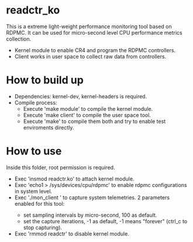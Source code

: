 # readctr_ko
This is a extreme light-weight performance monitoring tool based on RDPMC. It can be used for micro-second level CPU performance metrics collection.
- Kernel module to enable CR4 and program the RDPMC controllers.
- Client works in user space to collect raw data from controllers.

# How to build up
- Dependencies:  kernel-dev, kernel-headers is required.
- Compile process:
    * Execute 'make module' to compile the kernel module.
    * Execute 'make client' to compile the user space tool.
    * Execute 'make' to compile them both and try to enable test enviroments directly.

# How to use
Inside this folder, root permission is required.
- Exec 'insmod readctr.ko' to attach kernel module.
- Exec 'echo1 > /sys/devices/cpu/rdpmc' to enable rdpmc configurations in system level. 
- Exec './mon_client <interval> <iteration>' to capture system telemetries. 2 parameters enabled for this tool:
    - <interval> set sampling intervals by micro-second, 100 as default.
    - <iteration> set the capture iterations, -1 as default, -1 means "forever" (ctrl_c to stop capturing).
- Exec 'rmmod readctr' to disable kernel module.